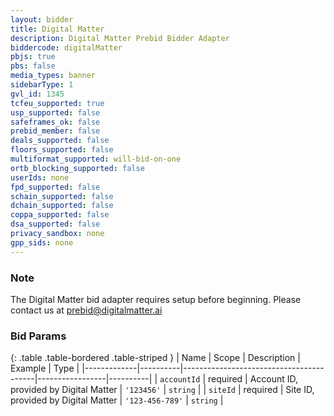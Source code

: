 ```yaml
---
layout: bidder
title: Digital Matter
description: Digital Matter Prebid Bidder Adapter
biddercode: digitalMatter
pbjs: true
pbs: false
media_types: banner
sidebarType: 1
gvl_id: 1345
tcfeu_supported: true
usp_supported: false
safeframes_ok: false
prebid_member: false
deals_supported: false
floors_supported: false
multiformat_supported: will-bid-on-one
ortb_blocking_supported: false
userIds: none
fpd_supported: false
schain_supported: false
dchain_supported: false
coppa_supported: false
dsa_supported: false
privacy_sandbox: none
gpp_sids: none
---
```


### Note

The Digital Matter bid adapter requires setup before beginning. Please contact us at <prebid@digitalmatter.ai>

### Bid Params

{: .table .table-bordered .table-striped }
| Name        | Scope    | Description                             | Example         | Type     |
|-------------|----------|-----------------------------------------|-----------------|----------|
| `accountId` | required |  Account ID, provided by Digital Matter | `'123456'`      | `string` |
| `siteId`    | required |  Site ID, provided by Digital Matter    | `'123-456-789'` | `string` |

